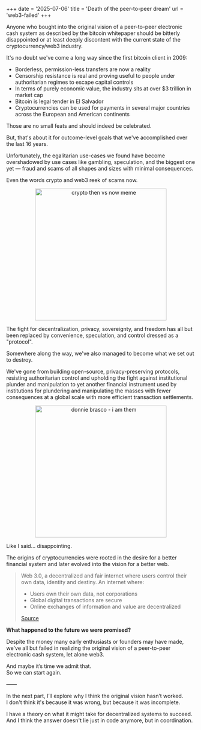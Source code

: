 +++
date = '2025-07-06'
title = 'Death of the peer-to-peer dream'
url = 'web3-failed'
+++

Anyone who bought into the original vision of a peer-to-peer electronic cash system as described by the bitcoin whitepaper should be bitterly disappointed or at least deeply discontent with the current state of the cryptocurrency/web3 industry.

It's no doubt we've come a long way since the first bitcoin client in 2009:

- Borderless, permission-less transfers are now a reality
- Censorship resistance is real and proving useful to people under authoritarian regimes to escape capital controls
- In terms of purely economic value, the industry sits at over $3 trillion in market cap
- Bitcoin is legal tender in El Salvador
- Cryptocurrencies can be used for payments in several major countries across the European and American continents

Those are no small feats and should indeed be celebrated.

But, that's about it for outcome-level goals that we've accomplished over the last 16 years.

Unfortunately, the egalitarian use-cases we found have become overshadowed by use cases like gambling, speculation, and the biggest one yet — fraud and scams of all shapes and sizes with minimal consequences.

Even the words crypto and web3 reek of scams now.

<div style="text-align: center;">
    <img src="/images/crypto-then-vs-now.png" alt="crypto then vs now meme" width="auto" height="350px">
</div>

The fight for decentralization, privacy, sovereignty, and freedom has all but been replaced by convenience, speculation, and control dressed as a "protocol".

Somewhere along the way, we've also managed to become what we set out to destroy.

We've gone from building open-source, privacy-preserving protocols, resisting authoritarian control and upholding the fight against institutional plunder and manipulation to yet another financial instrument used by institutions for plundering and manipulating the masses with fewer consequences at a global scale with more efficient transaction settlements.

<div style="text-align: center;">
    <img src="/images/depp-iamthem.jpg" alt="donnie brasco - i am them" width="350px" height="auto">
</div>

Like I said... disappointing.

The origins of cryptocurrencies were rooted in the desire for a better financial system and later evolved into the vision for a better web.

> Web 3.0, a decentralized and fair internet where users control their own data, identity and destiny. An internet where:
>
> - Users own their own data, not corporations
> - Global digital transactions are secure
> - Online exchanges of information and value are decentralized
>
> [Source](https://web3.foundation/about/)


**What happened to the future we were promised?**

Despite the money many early enthusiasts or founders may have made, we've all but failed in realizing the original vision of a peer-to-peer electronic cash system, let alone web3.

And maybe it’s time we admit that.<br />
So we can start again.

——

In the next part, I’ll explore why I think the original vision hasn’t worked.<br />
I don't think it's because it was wrong, but because it was incomplete.

I have a theory on what it might take for decentralized systems to succeed.<br />
And I think the answer doesn't lie just in code anymore, but in coordination.
